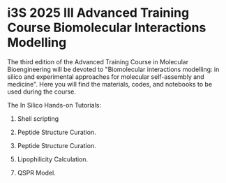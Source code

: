 # i3S 2025 III Advanced Training Course Biomolecular Interactions Modelling

The third edition of the Advanced Training Course in Molecular Bioengineering will be devoted to "Biomolecular interactions modelling: in silico and experimental approaches for molecular self-assembly and medicine". 
Here you will find the materials, codes, and notebooks to be used during the course.

The In Silico Hands-on Tutorials:

1. Shell scripting

  <link>

2. Peptide Structure Curation.

  <link>

3. Peptide Structure Curation.
   
  <link>

5. Lipophilicity Calculation.

  <link>
   
7. QSPR Model.

   <link>

